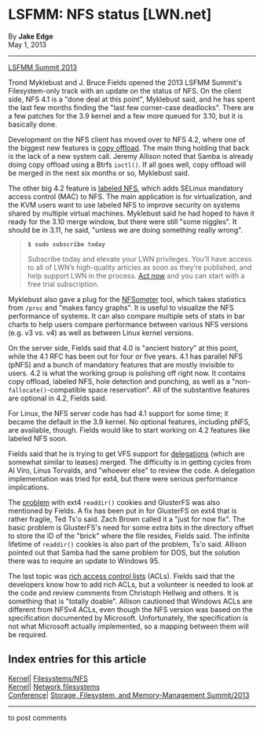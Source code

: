 # LSFMM: NFS status [LWN.net]

By **Jake Edge**  
May 1, 2013 

* * *

[LSFMM Summit 2013](/Articles/LSFMM2013/)

Trond Myklebust and J. Bruce Fields opened the 2013 LSFMM Summit's Filesystem-only track with an update on the status of NFS. On the client side, NFS 4.1 is a "done deal at this point", Myklebust said, and he has spent the last few months finding the "last few corner-case deadlocks". There are a few patches for the 3.9 kernel and a few more queued for 3.10, but it is basically done. 

Development on the NFS client has moved over to NFS 4.2, where one of the biggest new features is [copy offload](/Articles/548347/). The main thing holding that back is the lack of a new system call. Jeremy Allison noted that Samba is already doing copy offload using a Btrfs `ioctl()`. If all goes well, copy offload will be merged in the next six months or so, Myklebust said. 

The other big 4.2 feature is [labeled NFS](http://selinuxproject.org/page/Labeled_NFS), which adds SELinux mandatory access control (MAC) to NFS. The main application is for virtualization, and the KVM users want to use labeled NFS to improve security on systems shared by multiple virtual machines. Myklebust said he had hoped to have it ready for the 3.10 merge window, but there were still "some niggles". It should be in 3.11, he said, "unless we are doing something really wrong". 

> **`$ sudo subscribe today`**
> 
> Subscribe today and elevate your LWN privileges. You’ll have access to all of LWN’s high-quality articles as soon as they’re published, and help support LWN in the process. [Act now](https://lwn.net/Promo/nst-sudo/claim) and you can start with a free trial subscription. 

Myklebust also gave a plug for the [NFSometer](http://fedoraproject.org/wiki/Features/NFSometer) tool, which takes statistics from `/proc` and "makes fancy graphs". It is useful to visualize the NFS performance of systems. It can also compare multiple sets of stats in bar charts to help users compare performance between various NFS versions (e.g. v3 vs. v4) as well as between Linux kernel versions. 

On the server side, Fields said that 4.0 is "ancient history" at this point, while the 4.1 RFC has been out for four or five years. 4.1 has parallel NFS (pNFS) and a bunch of mandatory features that are mostly invisible to users. 4.2 is what the working group is polishing off right now. It contains copy offload, labeled NFS, hole detection and punching, as well as a "non-`fallocate()`-compatible space reservation". All of the substantive features are optional in 4.2, Fields said. 

For Linux, the NFS server code has had 4.1 support for some time; it became the default in the 3.9 kernel. No optional features, including pNFS, are available, though. Fields would like to start working on 4.2 features like labeled NFS soon. 

Fields said that he is trying to get VFS support for [delegations](http://docs.oracle.com/cd/E19253-01/816-4555/rfsrefer-140/index.html) (which are somewhat similar to leases) merged. The difficulty is in getting cycles from Al Viro, Linus Torvalds, and "whoever else" to review the code. A delegation implementation was tried for ext4, but there were serious performance implications. 

The [problem](/Articles/544298/) with ext4 `readdir()` cookies and GlusterFS was also mentioned by Fields. A fix has been put in for GlusterFS on ext4 that is rather fragile, Ted Ts'o said. Zach Brown called it a "just for now fix". The basic problem is GlusterFS's need for some extra bits in the directory offset to store the ID of the "brick" where the file resides, Fields said. The infinite lifetime of `readdir()` cookies is also part of the problem, Ts'o said. Allison pointed out that Samba had the same problem for DOS, but the solution there was to require an update to Windows 95. 

The last topic was [rich access control lists](http://en.wikipedia.org/wiki/Richacls) (ACLs). Fields said that the developers know how to add rich ACLs, but a volunteer is needed to look at the code and review comments from Christoph Hellwig and others. It is something that is "totally doable". Allison cautioned that Windows ACLs are different from NFSv4 ACLs, even though the NFS version was based on the specification documented by Microsoft. Unfortunately, the specification is not what Microsoft actually implemented, so a mapping between them will be required. 

  
Index entries for this article  
---  
[Kernel](/Kernel/Index)| [Filesystems/NFS](/Kernel/Index#Filesystems-NFS)  
[Kernel](/Kernel/Index)| [Network filesystems](/Kernel/Index#Network_filesystems)  
[Conference](/Archives/ConferenceIndex/)| [Storage, Filesystem, and Memory-Management Summit/2013](/Archives/ConferenceIndex/#Storage_Filesystem_and_Memory-Management_Summit-2013)  
  


* * *

to post comments 
